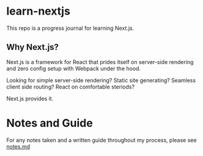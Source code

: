 # learn-nextjs

This repo is a progress journal for learning Next.js.

## Why Next.js?

Next.js is a framework for React that prides itself on server-side rendering and zero config setup with Webpack under the hood. 

Looking for simple server-side rendering? 
Static site generating? 
Seamless client side routing?
React on comfortable steriods? 

Next.js provides it. 

# Notes and Guide

For any notes taken and a written guide throughout my process, please see [notes.md](https://github.com/dvlprdave/learn-nextjs/blob/master/notes.md)
